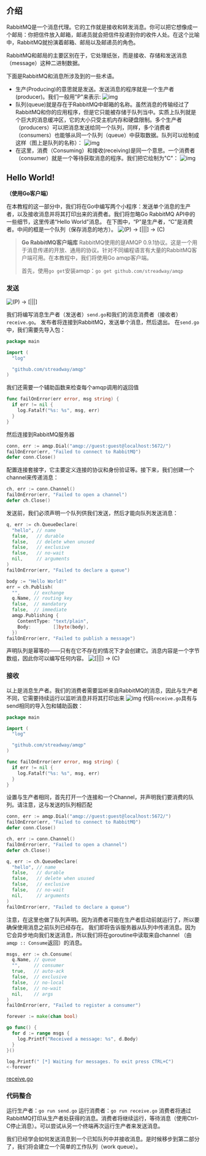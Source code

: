 ## 介绍

RabbitMQ是一个消息代理。它的工作就是接收和转发消息。你可以把它想像成一个邮局：你把信件放入邮箱，邮递员就会把信件投递到你的收件人处。在这个比喻中，RabbitMQ就扮演着邮箱、邮局以及邮递员的角色。

RabbitMQ和邮局的主要区别在于，它处理纸张，而是接收、存储和发送消息（message）这种二进制数据。

下面是RabbitMQ和消息所涉及到的一些术语。

- 生产(Producing)的意思就是发送。发送消息的程序就是一个生产者(producer)。我们一般用"P"来表示: ![img](http://www.rabbitmq.com/img/tutorials/producer.png)
- 队列(queue)就是存在于RabbitMQ中邮箱的名称。虽然消息的传输经过了RabbitMQ和你的应用程序，但是它只能被存储于队列当中。实质上队列就是个巨大的消息缓冲区，它的大小只受主机内存和硬盘限制。多个生产者（producers）可以把消息发送给同一个队列，同样，多个消费者（consumers）也能够从同一个队列（queue）中获取数据。队列可以绘制成这样（图上是队列的名称）： ![img](http://www.rabbitmq.com/img/tutorials/queue.png)
- 在这里，消费（Consuming）和接收(receiving)是同一个意思。一个消费者（consumer）就是一个等待获取消息的程序。我们把它绘制为"C"： ![img](http://www.rabbitmq.com/img/tutorials/consumer.png)

## Hello World!

 **（使用Go客户端）**

在本教程的这一部分中，我们将在Go中编写两个小程序：发送单个消息的生产者，以及接收消息并将其打印出来的消费者。我们将忽略Go RabbitMQ API中的一些细节，这里传递“Hello World”消息。 在下图中，“P”是生产者，“C”是消费者。中间的框是一个队列（保存消息的地方）。 ![(P) -> [|||] -> (C)](http://www.rabbitmq.com/img/tutorials/python-one.png)

> **Go RabbitMQ客户端库** RabbitMQ使用的是AMQP 0.9.1协议。这是一个用于消息传递的开放、通用的协议。针对不同编程语言有大量的RabbitMQ客户端可用。在本教程中，我们将使用Go amqp客户端。
>
> 首先，使用`go get`安装amqp：`go get github.com/streadway/amqp`

### 发送

![(P) -> [|||]](http://www.rabbitmq.com/img/tutorials/sending.png)

我们将编写消息生产者（发送者）`send.go`和我们的消息消费者（接收者）`receive.go`。 发布者将连接到RabbitMQ，发送单个消息，然后退出。 在`send.go`中，我们需要先导入包：

```go
package main

import (
  "log"

  "github.com/streadway/amqp"
)
```

我们还需要一个辅助函数来检查每个amqp调用的返回值

```go
func failOnError(err error, msg string) {
  if err != nil {
    log.Fatalf("%s: %s", msg, err)
  }
}
```

然后连接到RabbitMQ服务器

```go
conn, err := amqp.Dial("amqp://guest:guest@localhost:5672/")
failOnError(err, "Failed to connect to RabbitMQ")
defer conn.Close()
```

配置连接套接字，它主要定义连接的协议和身份验证等。接下来，我们创建一个channel来传递消息：

```go
ch, err := conn.Channel()
failOnError(err, "Failed to open a channel")
defer ch.Close()
```

发送前，我们必须声明一个队列供我们发送，然后才能向队列发送消息：

```go
q, err := ch.QueueDeclare(
  "hello", // name
  false,   // durable
  false,   // delete when unused
  false,   // exclusive
  false,   // no-wait
  nil,     // arguments
)
failOnError(err, "Failed to declare a queue")

body := "Hello World!"
err = ch.Publish(
  "",     // exchange
  q.Name, // routing key
  false,  // mandatory
  false,  // immediate
  amqp.Publishing {
    ContentType: "text/plain",
    Body:        []byte(body),
  })
failOnError(err, "Failed to publish a message")
```

声明队列是幂等的——只有在它不存在的情况下才会创建它。消息内容是一个字节数组，因此你可以编写任何内容。 ![[|||] -> (C)](http://www.rabbitmq.com/img/tutorials/receiving.png)

### 接收

以上是消息生产者。我们的消费者需要监听来自RabbitMQ的消息，因此与生产者不同，它需要持续运行以监听消息并将其打印出来 ![img](http://pwzr2sh3s.bkt.clouddn.com/RabbitMQ/Hello%20World/6.png) 代码`receive.go`具有与send相同的导入包和辅助函数：

```go
package main

import (
  "log"

  "github.com/streadway/amqp"
)

func failOnError(err error, msg string) {
  if err != nil {
    log.Fatalf("%s: %s", msg, err)
  }
}
```

设置与生产者相同，首先打开一个连接和一个Channel，并声明我们要消费的队列。请注意，这与发送的队列相匹配

```go
conn, err := amqp.Dial("amqp://guest:guest@localhost:5672/")
failOnError(err, "Failed to connect to RabbitMQ")
defer conn.Close()

ch, err := conn.Channel()
failOnError(err, "Failed to open a channel")
defer ch.Close()

q, err := ch.QueueDeclare(
  "hello", // name
  false,   // durable
  false,   // delete when usused
  false,   // exclusive
  false,   // no-wait
  nil,     // arguments
)
failOnError(err, "Failed to declare a queue")
```

注意，在这里也做了队列声明。因为消费者可能在生产者启动前就运行了，所以要确保使用消息之前队列已经存在。 我们即将告诉服务器从队列中传递消息。因为它会异步地向我们发送消息，所以我们将在goroutine中读取来自channel （由`amqp :: Consume`返回）的消息。

```go
msgs, err := ch.Consume(
  q.Name, // queue
  "",     // consumer
  true,   // auto-ack
  false,  // exclusive
  false,  // no-local
  false,  // no-wait
  nil,    // args
)
failOnError(err, "Failed to register a consumer")

forever := make(chan bool)

go func() {
  for d := range msgs {
    log.Printf("Received a message: %s", d.Body)
  }
}()

log.Printf(" [*] Waiting for messages. To exit press CTRL+C")
<-forever
```

[receive.go](https://github.com/rabbitmq/rabbitmq-tutorials/blob/master/go/receive.go)

### 代码整合

运行生产者：`go run send.go` 运行消费者：`go run receive.go` 消费者将通过RabbitMQ打印从生产者处获得的消息。消费者将继续运行，等待消息（使用Ctrl-C停止消息）。可以尝试从另一个终端再次运行生产者来发送消息。

我们已经学会如何发送消息到一个已知队列中并接收消息。是时候移步到第二部分了，我们将会建立一个简单的工作队列（work queue）。